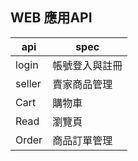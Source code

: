 ## WEB 應用API

|  api     | spec          |
|  ----    | ----          |
| login    | 帳號登入與註冊 |
| seller   | 賣家商品管理   |
| Cart     | 購物車        |
| Read     | 瀏覽頁        |
| Order    | 商品訂單管理   |
